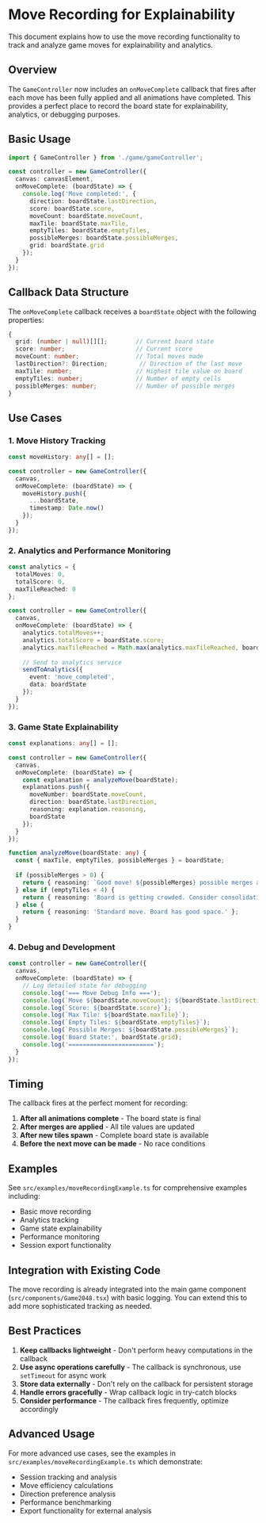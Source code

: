 # Move Recording for Explainability

This document explains how to use the move recording functionality to track and analyze game moves for explainability and analytics.

## Overview

The `GameController` now includes an `onMoveComplete` callback that fires after each move has been fully applied and all animations have completed. This provides a perfect place to record the board state for explainability, analytics, or debugging purposes.

## Basic Usage

```typescript
import { GameController } from './game/gameController';

const controller = new GameController({
  canvas: canvasElement,
  onMoveComplete: (boardState) => {
    console.log('Move completed:', {
      direction: boardState.lastDirection,
      score: boardState.score,
      moveCount: boardState.moveCount,
      maxTile: boardState.maxTile,
      emptyTiles: boardState.emptyTiles,
      possibleMerges: boardState.possibleMerges,
      grid: boardState.grid
    });
  }
});
```

## Callback Data Structure

The `onMoveComplete` callback receives a `boardState` object with the following properties:

```typescript
{
  grid: (number | null)[][];        // Current board state
  score: number;                    // Current score
  moveCount: number;                // Total moves made
  lastDirection?: Direction;         // Direction of the last move
  maxTile: number;                  // Highest tile value on board
  emptyTiles: number;               // Number of empty cells
  possibleMerges: number;           // Number of possible merges
}
```

## Use Cases

### 1. Move History Tracking

```typescript
const moveHistory: any[] = [];

const controller = new GameController({
  canvas,
  onMoveComplete: (boardState) => {
    moveHistory.push({
      ...boardState,
      timestamp: Date.now()
    });
  }
});
```

### 2. Analytics and Performance Monitoring

```typescript
const analytics = {
  totalMoves: 0,
  totalScore: 0,
  maxTileReached: 0
};

const controller = new GameController({
  canvas,
  onMoveComplete: (boardState) => {
    analytics.totalMoves++;
    analytics.totalScore = boardState.score;
    analytics.maxTileReached = Math.max(analytics.maxTileReached, boardState.maxTile);
    
    // Send to analytics service
    sendToAnalytics({
      event: 'move_completed',
      data: boardState
    });
  }
});
```

### 3. Game State Explainability

```typescript
const explanations: any[] = [];

const controller = new GameController({
  canvas,
  onMoveComplete: (boardState) => {
    const explanation = analyzeMove(boardState);
    explanations.push({
      moveNumber: boardState.moveCount,
      direction: boardState.lastDirection,
      reasoning: explanation.reasoning,
      boardState
    });
  }
});

function analyzeMove(boardState: any) {
  const { maxTile, emptyTiles, possibleMerges } = boardState;
  
  if (possibleMerges > 0) {
    return { reasoning: `Good move! ${possibleMerges} possible merges available.` };
  } else if (emptyTiles < 4) {
    return { reasoning: 'Board is getting crowded. Consider consolidating tiles.' };
  } else {
    return { reasoning: 'Standard move. Board has good space.' };
  }
}
```

### 4. Debug and Development

```typescript
const controller = new GameController({
  canvas,
  onMoveComplete: (boardState) => {
    // Log detailed state for debugging
    console.log('=== Move Debug Info ===');
    console.log(`Move ${boardState.moveCount}: ${boardState.lastDirection}`);
    console.log(`Score: ${boardState.score}`);
    console.log(`Max Tile: ${boardState.maxTile}`);
    console.log(`Empty Tiles: ${boardState.emptyTiles}`);
    console.log(`Possible Merges: ${boardState.possibleMerges}`);
    console.log('Board State:', boardState.grid);
    console.log('========================');
  }
});
```

## Timing

The callback fires at the perfect moment for recording:

1. **After all animations complete** - The board state is final
2. **After merges are applied** - All tile values are updated
3. **After new tiles spawn** - Complete board state is available
4. **Before the next move can be made** - No race conditions

## Examples

See `src/examples/moveRecordingExample.ts` for comprehensive examples including:

- Basic move recording
- Analytics tracking
- Game state explainability
- Performance monitoring
- Session export functionality

## Integration with Existing Code

The move recording is already integrated into the main game component (`src/components/Game2048.tsx`) with basic logging. You can extend this to add more sophisticated tracking as needed.

## Best Practices

1. **Keep callbacks lightweight** - Don't perform heavy computations in the callback
2. **Use async operations carefully** - The callback is synchronous, use `setTimeout` for async work
3. **Store data externally** - Don't rely on the callback for persistent storage
4. **Handle errors gracefully** - Wrap callback logic in try-catch blocks
5. **Consider performance** - The callback fires frequently, optimize accordingly

## Advanced Usage

For more advanced use cases, see the examples in `src/examples/moveRecordingExample.ts` which demonstrate:

- Session tracking and analysis
- Move efficiency calculations
- Direction preference analysis
- Performance benchmarking
- Export functionality for external analysis 